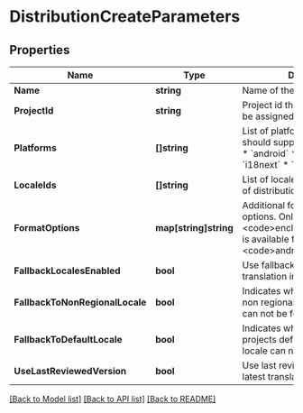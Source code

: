 # DistributionCreateParameters

## Properties

Name | Type | Description | Notes
------------ | ------------- | ------------- | -------------
**Name** | **string** | Name of the distribution | [optional] 
**ProjectId** | **string** | Project id the distribution should be assigned to. | [optional] 
**Platforms** | **[]string** | List of platforms the distribution should support. Valid values are: * &#x60;android&#x60; * &#x60;ios&#x60; * &#x60;flutter&#x60; * &#x60;i18next&#x60; * &#x60;rails&#x60; | [optional] 
**LocaleIds** | **[]string** | List of locale ids that will be part of distribution releases | [optional] 
**FormatOptions** | **map[string]string** | Additional formatting and render options. Only &lt;code&gt;enclose_in_cdata&lt;/code&gt; is available for platform &lt;code&gt;android&lt;/code&gt;. | [optional] 
**FallbackLocalesEnabled** | **bool** | Use fallback locale if there is no translation in the current locale. | [optional] 
**FallbackToNonRegionalLocale** | **bool** | Indicates whether to fallback to non regional locale when locale can not be found | [optional] 
**FallbackToDefaultLocale** | **bool** | Indicates whether to fallback to projects default locale when locale can not be found | [optional] 
**UseLastReviewedVersion** | **bool** | Use last reviewed instead of latest translation in a project | [optional] 

[[Back to Model list]](../README.md#documentation-for-models) [[Back to API list]](../README.md#documentation-for-api-endpoints) [[Back to README]](../README.md)


